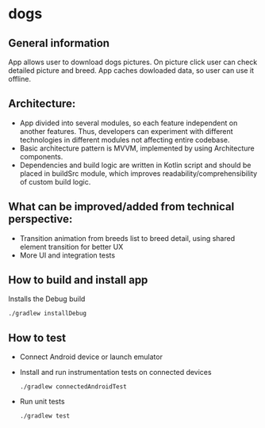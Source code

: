 # dogs

## General information
App allows user to download dogs pictures. On picture click user can check detailed picture and breed. App caches dowloaded data, so user can use it offline.

## Architecture:
- App divided into several modules, so each feature independent on another features. Thus, developers can experiment with different technologies in different modules not affecting entire codebase.
- Basic architecture pattern is MVVM, implemented by using Architecture components.
- Dependencies and build logic are written in Kotlin script and should be placed in buildSrc module, which improves readability/comprehensibility of custom build logic.

## What can be improved/added from technical perspective:
- Transition animation from breeds list to breed detail, using shared element transition for better UX
- More UI and integration tests

## How to build and install app
Installs the Debug build

    ./gradlew installDebug

## How to test
- Connect Android device or launch emulator

- Install and run instrumentation tests on connected devices

      ./gradlew connectedAndroidTest

- Run unit tests

      ./gradlew test
